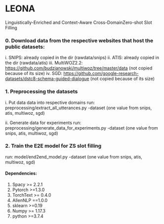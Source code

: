 # LEONA
Linguistically-Enriched and Context-Aware Cross-DomainZero-shot Slot Filling

### 0. Download data from the respective websites that host the public datasets: 
i. SNIPS: already copied in the dir (rawdata/snips)
ii. ATIS: already copied in the dir (rawdata/atis)
iii. MultiWOZ2.2: https://github.com/budzianowski/multiwoz/tree/master/data (not copied because of its size)
iv. SGD: https://github.com/google-research-datasets/dstc8-schema-guided-dialogue (not copied because of its size)


### 1. Preprocessing the datasets

i. Put data data into respective domains
run: preprocessing/extract_all_utterances.py -dataset (one value from  snips, atis, multiwoz, sgd)

ii. Generate data for experiments
run: preprocessing/generate_data_for_experiments.py -dataset (one value from  snips, atis, multiwoz, sgd)


### 2. Train the E2E model for ZS slot filling
run: model/end2end_model.py -dataset (one value from  snips, atis, multiwoz, sgd)


#### Dependencies:
1. Spacy >= 2.2.1
2. Pytorch >=1.3.0
3. TorchText >= 0.4.0
4. AllenNLP ==1.0.0
5. sklearn >=0.19
6. Numpy >= 1.17.3
7. python >=3.7.4